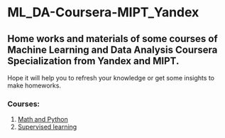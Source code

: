 # ML_DA-Coursera-MIPT_Yandex
## Home works and materials of some courses of Machine Learning and Data Analysis Coursera Specialization from Yandex and MIPT. 
Hope it will help you to refresh your knowledge or get some insights to make homeworks. 

### Courses:
1. [Math and Python](https://github.com/eliassz/ML_DA-Coursera-MIPT_Yandex/tree/main/Math%20and%20Python)
2. [Supervised learning](https://github.com/eliassz/ML_DA-Coursera-MIPT_Yandex/tree/main/Supervised%20learning)
